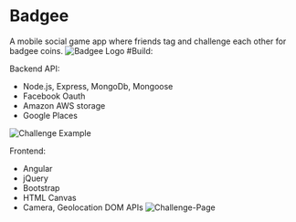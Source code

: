 # Badgee
A mobile social game app where friends tag and challenge each other  for badgee coins. 
![Badgee Logo](https://s3-eu-west-1.amazonaws.com/taggyapp/media/badgee-logo.jpg)
#Build:

Backend API: 
- Node.js, Express, MongoDb, Mongoose
- Facebook Oauth
- Amazon AWS storage
- Google Places

![Challenge Example](https://s3-eu-west-1.amazonaws.com/taggyapp/media/challenge-example.jpg)


Frontend: 
- Angular
- jQuery
- Bootstrap
- HTML Canvas
- Camera, Geolocation DOM APIs
![Challenge-Page](https://s3-eu-west-1.amazonaws.com/taggyapp/media/my-challenges-page.jpg)

